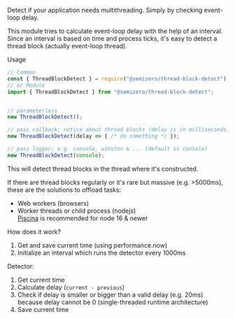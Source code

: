 Detect if your application needs multithreading. Simply by checking event-loop delay.

This module tries to calculate event-loop delay with the help of an interval. Since an interval is based on time and process ticks, it's easy to detect a thread block (actually event-loop thread).

Usage
```js
// Common
const { ThreadBlockDetect } = require("@semizero/thread-block-detect");
// or Module
import { ThreadBlockDetect } from "@semizero/thread-block-detect";


// parameterless
new ThreadBlockDetect();

// pass callback; notice about thread blocks (delay is in milliseconds)
new ThreadBlockDetect(delay => { /* do something */ });

// pass logger; e.g. console, winston & ... (default is console)
new ThreadBlockDetect(console);
```
This will detect thread blocks in the thread where it's constructed.


If there are thread blocks regularly or it's rare but massive (e.g. >5000ms), these are the solutions to offload tasks:
- Web workers (browsers)
- Worker threads or child process (nodejs)  
 [Piscina](https://www.npmjs.com/package/piscina) is recommended for node 16 & newer

How does it work?  
1. Get and save current time (using performance.now)
2. Initialize an interval which runs the detector every 1000ms

Detector:  
1. Get current time
2. Calculate delay (`current - previous`)
3. Check if delay is smaller or bigger than a valid delay (e.g. 20ms) because delay cannot be 0 (single-threaded runtime architecture)
4. Save current time
